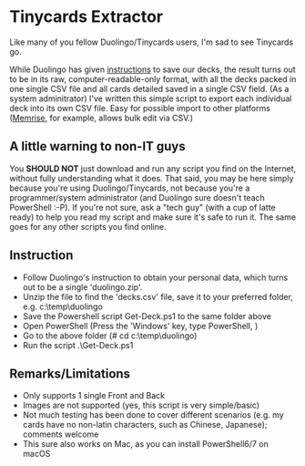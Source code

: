 # Tinycards Extractor

Like many of you fellow Duolingo/Tinycards users, I'm sad to see Tinycards go.

While Duolingo has given [instructions](https://support.duolingo.com/hc/en-us/articles/360043909772) to save our decks, the result turns out to be in its raw, computer-readable-only format, with all the decks packed in one single CSV file and all cards detailed saved in a single CSV field.  (As a system adminitrator) I've written this simple script to export each individual deck into its own CSV file.  Easy for possible import to other platforms ([Memrise](https://www.memrise.com/), for example, allows bulk edit via CSV.)

## A little warning to non-IT guys
You **SHOULD NOT** just download and run any script you find on the Internet, without fully understanding what it does.  That said, you may be here simply because you're using Duolingo/Tinycards, not because you're a programmer/system administrator (and Duolingo sure doesn't teach PowerShell :-P).  If you're not sure, ask a "tech guy" (with a cup of latte ready) to help you read my script and make sure it's safe to run it.  The same goes for any other scripts you find online.

## Instruction
* Follow Duolingo's instruction to obtain your personal data, which turns out to be a single 'duolingo.zip'.
* Unzip the file to find the 'decks.csv' file, save it to your preferred folder, e.g. c:\temp\duolingo
* Save the Powershell script Get-Deck.ps1 to the same folder above
* Open PowerShell (Press the 'Windows' key, type PowerShell, <Enter>)
* Go to the above folder (# cd c:\temp\duolingo)
* Run the script
.\Get-Deck.ps1

## Remarks/Limitations
* Only supports 1 single Front and Back
* Images are not supported (yes, this script is very simple/basic)
* Not much testing has been done to cover different scenarios (e.g. my cards have no non-latin characters, such as Chinese, Japanese); comments welcome
* This sure also works on Mac, as you can install PowerShell6/7 on macOS
